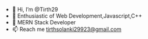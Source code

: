 - 👋 Hi, I’m @Tirth29
- 👀 Enthusiastic of Web Development,Javascript,C++
- 🌱 MERN Stack Developer
- 📫 Reach me tirthsolanki29923@gmail.com 

<!---
Tirth29/Tirth29 is a ✨ special ✨ repository because its `README.md` (this file) appears on your GitHub profile.
You can click the Preview link to take a look at your changes.
--->
